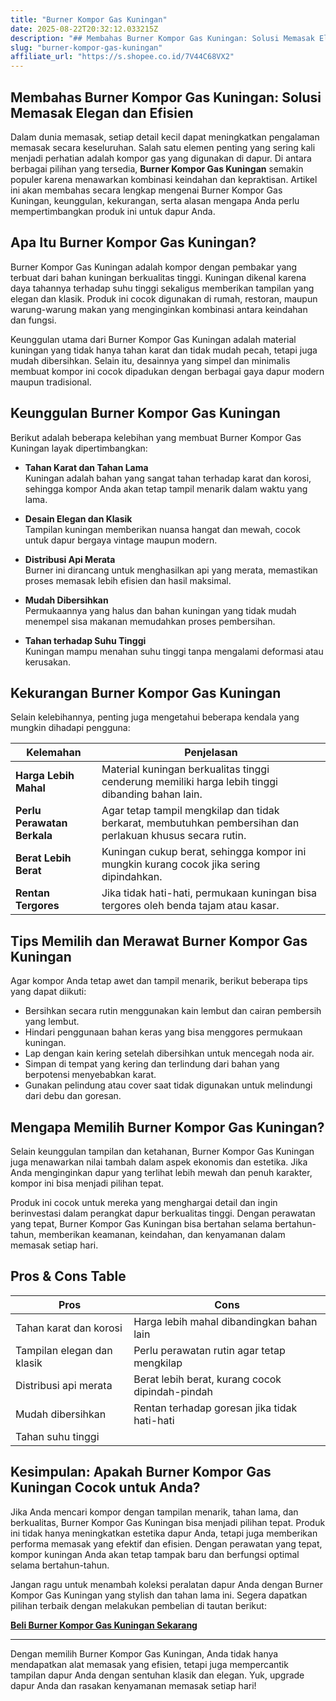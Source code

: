 ```yaml
---
title: "Burner Kompor Gas Kuningan"
date: 2025-08-22T20:32:12.033215Z
description: "## Membahas Burner Kompor Gas Kuningan: Solusi Memasak Elegan dan Efisien..."
slug: "burner-kompor-gas-kuningan"
affiliate_url: "https://s.shopee.co.id/7V44C68VX2"
---
```

## Membahas Burner Kompor Gas Kuningan: Solusi Memasak Elegan dan Efisien

Dalam dunia memasak, setiap detail kecil dapat meningkatkan pengalaman memasak secara keseluruhan. Salah satu elemen penting yang sering kali menjadi perhatian adalah kompor gas yang digunakan di dapur. Di antara berbagai pilihan yang tersedia, **Burner Kompor Gas Kuningan** semakin populer karena menawarkan kombinasi keindahan dan kepraktisan. Artikel ini akan membahas secara lengkap mengenai Burner Kompor Gas Kuningan, keunggulan, kekurangan, serta alasan mengapa Anda perlu mempertimbangkan produk ini untuk dapur Anda.

## Apa Itu Burner Kompor Gas Kuningan?

Burner Kompor Gas Kuningan adalah kompor dengan pembakar yang terbuat dari bahan kuningan berkualitas tinggi. Kuningan dikenal karena daya tahannya terhadap suhu tinggi sekaligus memberikan tampilan yang elegan dan klasik. Produk ini cocok digunakan di rumah, restoran, maupun warung-warung makan yang menginginkan kombinasi antara keindahan dan fungsi.

Keunggulan utama dari Burner Kompor Gas Kuningan adalah material kuningan yang tidak hanya tahan karat dan tidak mudah pecah, tetapi juga mudah dibersihkan. Selain itu, desainnya yang simpel dan minimalis membuat kompor ini cocok dipadukan dengan berbagai gaya dapur modern maupun tradisional.

## Keunggulan Burner Kompor Gas Kuningan

Berikut adalah beberapa kelebihan yang membuat Burner Kompor Gas Kuningan layak dipertimbangkan:

- **Tahan Karat dan Tahan Lama**  
  Kuningan adalah bahan yang sangat tahan terhadap karat dan korosi, sehingga kompor Anda akan tetap tampil menarik dalam waktu yang lama.

- **Desain Elegan dan Klasik**  
  Tampilan kuningan memberikan nuansa hangat dan mewah, cocok untuk dapur bergaya vintage maupun modern.

- **Distribusi Api Merata**  
  Burner ini dirancang untuk menghasilkan api yang merata, memastikan proses memasak lebih efisien dan hasil maksimal.

- **Mudah Dibersihkan**  
  Permukaannya yang halus dan bahan kuningan yang tidak mudah menempel sisa makanan memudahkan proses pembersihan.

- **Tahan terhadap Suhu Tinggi**  
  Kuningan mampu menahan suhu tinggi tanpa mengalami deformasi atau kerusakan.

## Kekurangan Burner Kompor Gas Kuningan

Selain kelebihannya, penting juga mengetahui beberapa kendala yang mungkin dihadapi pengguna:

| Kelemahan | Penjelasan |
| --- | --- |
| **Harga Lebih Mahal** | Material kuningan berkualitas tinggi cenderung memiliki harga lebih tinggi dibanding bahan lain. |
| **Perlu Perawatan Berkala** | Agar tetap tampil mengkilap dan tidak berkarat, membutuhkan pembersihan dan perlakuan khusus secara rutin. |
| **Berat Lebih Berat** | Kuningan cukup berat, sehingga kompor ini mungkin kurang cocok jika sering dipindahkan. |
| **Rentan Tergores** | Jika tidak hati-hati, permukaan kuningan bisa tergores oleh benda tajam atau kasar. |

## Tips Memilih dan Merawat Burner Kompor Gas Kuningan

Agar kompor Anda tetap awet dan tampil menarik, berikut beberapa tips yang dapat diikuti:

- Bersihkan secara rutin menggunakan kain lembut dan cairan pembersih yang lembut.
- Hindari penggunaan bahan keras yang bisa menggores permukaan kuningan.
- Lap dengan kain kering setelah dibersihkan untuk mencegah noda air.
- Simpan di tempat yang kering dan terlindung dari bahan yang berpotensi menyebabkan karat.
- Gunakan pelindung atau cover saat tidak digunakan untuk melindungi dari debu dan goresan.

## Mengapa Memilih Burner Kompor Gas Kuningan?

Selain keunggulan tampilan dan ketahanan, Burner Kompor Gas Kuningan juga menawarkan nilai tambah dalam aspek ekonomis dan estetika. Jika Anda menginginkan dapur yang terlihat lebih mewah dan penuh karakter, kompor ini bisa menjadi pilihan tepat.

Produk ini cocok untuk mereka yang menghargai detail dan ingin berinvestasi dalam perangkat dapur berkualitas tinggi. Dengan perawatan yang tepat, Burner Kompor Gas Kuningan bisa bertahan selama bertahun-tahun, memberikan keamanan, keindahan, dan kenyamanan dalam memasak setiap hari.

## Pros & Cons Table

| **Pros** | **Cons** |
| --- | --- |
| Tahan karat dan korosi | Harga lebih mahal dibandingkan bahan lain |
| Tampilan elegan dan klasik | Perlu perawatan rutin agar tetap mengkilap |
| Distribusi api merata | Berat lebih berat, kurang cocok dipindah-pindah |
| Mudah dibersihkan | Rentan terhadap goresan jika tidak hati-hati |
| Tahan suhu tinggi |  |

## Kesimpulan: Apakah Burner Kompor Gas Kuningan Cocok untuk Anda?

Jika Anda mencari kompor dengan tampilan menarik, tahan lama, dan berkualitas, Burner Kompor Gas Kuningan bisa menjadi pilihan tepat. Produk ini tidak hanya meningkatkan estetika dapur Anda, tetapi juga memberikan performa memasak yang efektif dan efisien. Dengan perawatan yang tepat, kompor kuningan Anda akan tetap tampak baru dan berfungsi optimal selama bertahun-tahun.

Jangan ragu untuk menambah koleksi peralatan dapur Anda dengan Burner Kompor Gas Kuningan yang stylish dan tahan lama ini. Segera dapatkan pilihan terbaik dengan melakukan pembelian di tautan berikut:

[**Beli Burner Kompor Gas Kuningan Sekarang**](https://s.shopee.co.id/7V44C68VX2)

---

Dengan memilih Burner Kompor Gas Kuningan, Anda tidak hanya mendapatkan alat memasak yang efisien, tetapi juga mempercantik tampilan dapur Anda dengan sentuhan klasik dan elegan. Yuk, upgrade dapur Anda dan rasakan kenyamanan memasak setiap hari!